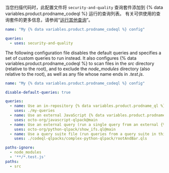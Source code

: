 当您扫描代码时，此配置文件将 `security-and-quality` 查询套件添加到 {% data variables.product.prodname_codeql %} 运行的查询列表。 有关可供使用的查询套件的更多信息，请参阅“[运行其他查询](#running-additional-queries)”。

``` yaml
name: "My {% data variables.product.prodname_codeql %} config"

queries:
  - uses: security-and-quality
```

The following configuration file disables the default queries and specifies a set of custom queries to run instead. It also configures {% data variables.product.prodname_codeql %} to scan files in the  _src_ directory (relative to the root), and to exclude the _node_modules_ directory (also relative to the root), as well as any file whose name ends in _.test.js_.

``` yaml
name: "My {% data variables.product.prodname_codeql %} config"

disable-default-queries: true

queries:
  - name: Use an in-repository {% data variables.product.prodname_ql %} pack (run queries in the my-queries directory)
    uses: ./my-queries
  - name: Use an external JavaScript {% data variables.product.prodname_ql %} pack (run queries from an external repo)
    uses: octo-org/javascript-qlpack@main
  - name: Use an external query (run a single query from an external {% data variables.product.prodname_ql %} pack)
    uses: octo-org/python-qlpack/show_ifs.ql@main
  - name: Use a query suite file (run queries from a query suite in this repo)
    uses: ./codeql-qlpacks/complex-python-qlpack/rootAndBar.qls

paths-ignore: 
  - node_modules
  - '**/*.test.js'
paths:
  - src 
```
